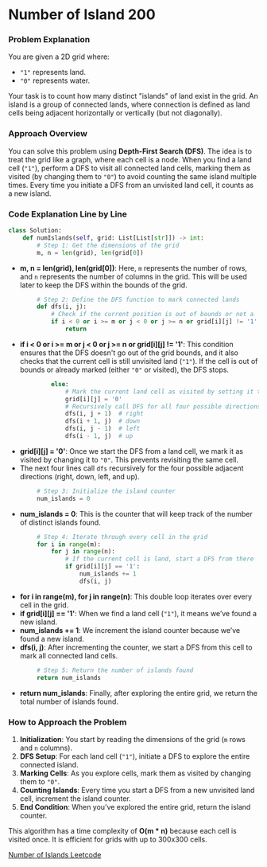 # Number of Island 200

### Problem Explanation

You are given a 2D grid where:
- `"1"` represents land.
- `"0"` represents water.

Your task is to count how many distinct "islands" of land exist in the grid. An island is a group of connected lands, where connection is defined as land cells being adjacent horizontally or vertically (but not diagonally).

### Approach Overview

You can solve this problem using **Depth-First Search (DFS)**. The idea is to treat the grid like a graph, where each cell is a node. When you find a land cell (`"1"`), perform a DFS to visit all connected land cells, marking them as visited (by changing them to `"0"`) to avoid counting the same island multiple times. Every time you initiate a DFS from an unvisited land cell, it counts as a new island.

### Code Explanation Line by Line

```python
class Solution:
    def numIslands(self, grid: List[List[str]]) -> int:
        # Step 1: Get the dimensions of the grid
        m, n = len(grid), len(grid[0])
```
- **m, n = len(grid), len(grid[0])**: Here, `m` represents the number of rows, and `n` represents the number of columns in the grid. This will be used later to keep the DFS within the bounds of the grid.

```python
        # Step 2: Define the DFS function to mark connected lands
        def dfs(i, j):
            # Check if the current position is out of bounds or not a '1'
            if i < 0 or i >= m or j < 0 or j >= n or grid[i][j] != '1':
                return
```
- **if i < 0 or i >= m or j < 0 or j >= n or grid[i][j] != '1'**: This condition ensures that the DFS doesn't go out of the grid bounds, and it also checks that the current cell is still unvisited land (`"1"`). If the cell is out of bounds or already marked (either `"0"` or visited), the DFS stops.

```python
            else:
                # Mark the current land cell as visited by setting it to '0'
                grid[i][j] = '0'
                # Recursively call DFS for all four possible directions (right, down, left, up)
                dfs(i, j + 1)  # right
                dfs(i + 1, j)  # down
                dfs(i, j - 1)  # left
                dfs(i - 1, j)  # up
```
- **grid[i][j] = '0'**: Once we start the DFS from a land cell, we mark it as visited by changing it to `"0"`. This prevents revisiting the same cell.
- The next four lines call `dfs` recursively for the four possible adjacent directions (right, down, left, and up).

```python
        # Step 3: Initialize the island counter
        num_islands = 0
```
- **num_islands = 0**: This is the counter that will keep track of the number of distinct islands found.

```python
        # Step 4: Iterate through every cell in the grid
        for i in range(m):
            for j in range(n):
                # If the current cell is land, start a DFS from there
                if grid[i][j] == '1':
                    num_islands += 1
                    dfs(i, j)
```
- **for i in range(m), for j in range(n)**: This double loop iterates over every cell in the grid.
- **if grid[i][j] == '1'**: When we find a land cell (`"1"`), it means we’ve found a new island.
- **num_islands += 1**: We increment the island counter because we’ve found a new island.
- **dfs(i, j)**: After incrementing the counter, we start a DFS from this cell to mark all connected land cells.

```python
        # Step 5: Return the number of islands found
        return num_islands
```
- **return num_islands**: Finally, after exploring the entire grid, we return the total number of islands found.

### How to Approach the Problem

1. **Initialization**: You start by reading the dimensions of the grid (`m` rows and `n` columns).
2. **DFS Setup**: For each land cell (`"1"`), initiate a DFS to explore the entire connected island.
3. **Marking Cells**: As you explore cells, mark them as visited by changing them to `"0"`.
4. **Counting Islands**: Every time you start a DFS from a new unvisited land cell, increment the island counter.
5. **End Condition**: When you’ve explored the entire grid, return the island counter.

This algorithm has a time complexity of **O(m * n)** because each cell is visited once. It is efficient for grids with up to 300x300 cells.

[Number of Islands Leetcode](https://leetcode.com/problems/number-of-islands/submissions/1378586454/)
